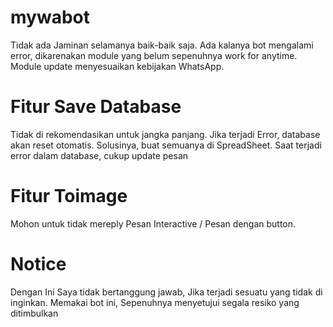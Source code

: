 # mywabot
Tidak ada Jaminan selamanya baik-baik saja.
Ada kalanya bot mengalami error, dikarenakan module yang belum sepenuhnya work for anytime.
Module update menyesuaikan kebijakan WhatsApp.

# Fitur Save Database
Tidak di rekomendasikan untuk jangka panjang.
Jika terjadi Error, database akan reset otomatis.
Solusinya, buat semuanya di SpreadSheet.
Saat terjadi error dalam database, cukup update pesan

# Fitur Toimage
Mohon untuk tidak mereply Pesan Interactive / Pesan dengan button.

# Notice
Dengan Ini Saya tidak bertanggung jawab, Jika terjadi sesuatu yang tidak di inginkan.
Memakai bot ini, Sepenuhnya menyetujui segala resiko yang ditimbulkan


